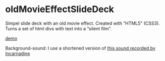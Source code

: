 oldMovieEffectSlideDeck
=======================

Simpel slide deck with an old movie effect. Created with “HTML5” (CSS3).
Turns a set of html divs with text into a “silent film”.

<a href="http://www.woudziel.nl/githubdemo/oldMovieEffectSlideDeck/">demo</a>

Background-sound: I use a shortened version of <a href="http://freesound.org/people/Incarnadine/sounds/16997/">this sound recorded by Incarnadine</a>
